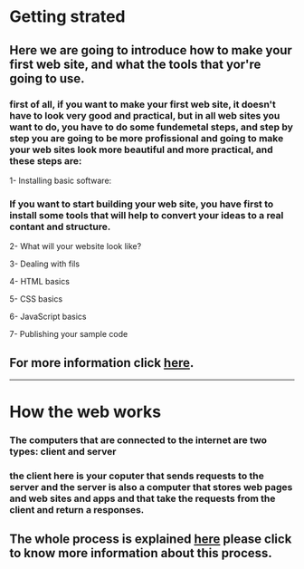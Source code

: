 # Getting strated

## Here we are going to introduce how to make your first web site, and what the tools that yor're going to use.

### first of all, if you want to make your first web site, it doesn't have to look very good and practical, but in all web sites you want to do, you have to do some fundemetal steps, and step by step you are going to be more profissional and going to make your web sites look more beautiful and more practical, and these steps are:

1- Installing basic software:

### If you want to start building your web site, you have first to install some tools that will help to convert your ideas to a real contant and structure.

2- What will your website look like?

3- Dealing with fils

4- HTML basics

5- CSS basics

6- JavaScript basics

7- Publishing your sample code 

## For more information click [here][1].

***

# How the web works

### The computers that are connected to the internet are two types: client and server 

### the client here is your coputer that sends requests to the server and the server is also a computer that stores web pages and web sites and apps and that take the requests from the client and return a responses.

## The whole process is explained [here][2] please click to know more information about this process.










[1]: <https://developer.mozilla.org/en-US/docs/Learn/Getting_started_with_the_web>
[2]: <https://developer.mozilla.org/en-US/docs/Learn/Getting_started_with_the_web/How_the_Web_works>
